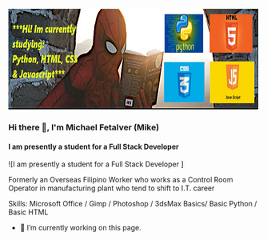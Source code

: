 ![](https://github.com/m8ksGH/m8ksGH/blob/main/sms.png)
### Hi there 👋, I'm Michael Fetalver (Mike)
#### I am presently a student for a Full Stack Developer 
![I am presently a student for a Full Stack Developer ]

Formerly an Overseas Filipino Worker who works as a Control Room Operator in  manufacturing plant who tend to shift to I.T. career  

Skills: Microsoft Office / Gimp / Photoshop / 3dsMax Basics/ Basic Python / Basic HTML

- 🔭 I’m currently working on this page. 






